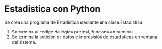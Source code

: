 # Estadistica con Python

Se crea una programa de Estadistica mediante una clase.Estadistica

1. Se termina el codigo de lógica pricipal, funciona en terminal.
2. Se termina la petición de datos e impresisión de estadisticas en ventana del sistema.
